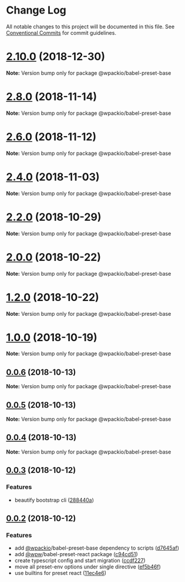 # Change Log

All notable changes to this project will be documented in this file.
See [Conventional Commits](https://conventionalcommits.org) for commit guidelines.

# [2.10.0](https://github.com/swashata/wp-webpack-script/compare/v2.9.0...v2.10.0) (2018-12-30)

**Note:** Version bump only for package @wpackio/babel-preset-base





# [2.8.0](https://github.com/swashata/wp-webpack-script/compare/v2.7.0...v2.8.0) (2018-11-14)

**Note:** Version bump only for package @wpackio/babel-preset-base





# [2.6.0](https://github.com/swashata/wp-webpack-script/compare/v2.5.0...v2.6.0) (2018-11-12)

**Note:** Version bump only for package @wpackio/babel-preset-base





# [2.4.0](https://github.com/swashata/wp-webpack-script/compare/v2.3.0...v2.4.0) (2018-11-03)

**Note:** Version bump only for package @wpackio/babel-preset-base





<a name="2.2.0"></a>
# [2.2.0](https://github.com/swashata/wp-webpack-script/compare/v2.1.0...v2.2.0) (2018-10-29)

**Note:** Version bump only for package @wpackio/babel-preset-base





<a name="2.0.0"></a>
# [2.0.0](https://github.com/swashata/wp-webpack-script/compare/v1.2.1...v2.0.0) (2018-10-22)

**Note:** Version bump only for package @wpackio/babel-preset-base





<a name="1.2.0"></a>
# [1.2.0](https://github.com/swashata/wp-webpack-script/compare/v1.1.0...v1.2.0) (2018-10-22)

**Note:** Version bump only for package @wpackio/babel-preset-base





<a name="1.0.0"></a>
# [1.0.0](https://github.com/swashata/wp-webpack-script/compare/v0.0.6...v1.0.0) (2018-10-19)

**Note:** Version bump only for package @wpackio/babel-preset-base





<a name="0.0.6"></a>
## [0.0.6](https://github.com/swashata/wp-webpack-script/compare/v0.0.5...v0.0.6) (2018-10-13)

**Note:** Version bump only for package @wpackio/babel-preset-base





<a name="0.0.5"></a>
## [0.0.5](https://github.com/swashata/wp-webpack-script/compare/v0.0.4...v0.0.5) (2018-10-13)

**Note:** Version bump only for package @wpackio/babel-preset-base





<a name="0.0.4"></a>
## [0.0.4](https://github.com/swashata/wp-webpack-script/compare/v0.0.3...v0.0.4) (2018-10-13)

**Note:** Version bump only for package @wpackio/babel-preset-base





<a name="0.0.3"></a>
## [0.0.3](https://github.com/swashata/wp-webpack-script/compare/v0.0.2...v0.0.3) (2018-10-12)


### Features

* beautify bootstrap cli ([288440a](https://github.com/swashata/wp-webpack-script/commit/288440a))





<a name="0.0.2"></a>
## [0.0.2](https://github.com/swashata/wp-webpack-script/compare/v0.0.1...v0.0.2) (2018-10-12)


### Features

* add [@wpackio](https://github.com/wpackio)/babel-preset-base dependency to scripts ([d7645af](https://github.com/swashata/wp-webpack-script/commit/d7645af))
* add [@wpw](https://github.com/wpw)/babel-preset-react package ([c94cd51](https://github.com/swashata/wp-webpack-script/commit/c94cd51))
* create typescript config and start migration ([ccdf227](https://github.com/swashata/wp-webpack-script/commit/ccdf227))
* move all preset-env options under single directive ([ef5b46f](https://github.com/swashata/wp-webpack-script/commit/ef5b46f))
* use builtins for preset react ([11ec4e6](https://github.com/swashata/wp-webpack-script/commit/11ec4e6))
